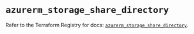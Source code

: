# `azurerm_storage_share_directory`

Refer to the Terraform Registry for docs: [`azurerm_storage_share_directory`](https://registry.terraform.io/providers/hashicorp/azurerm/4.17.0/docs/resources/storage_share_directory).
